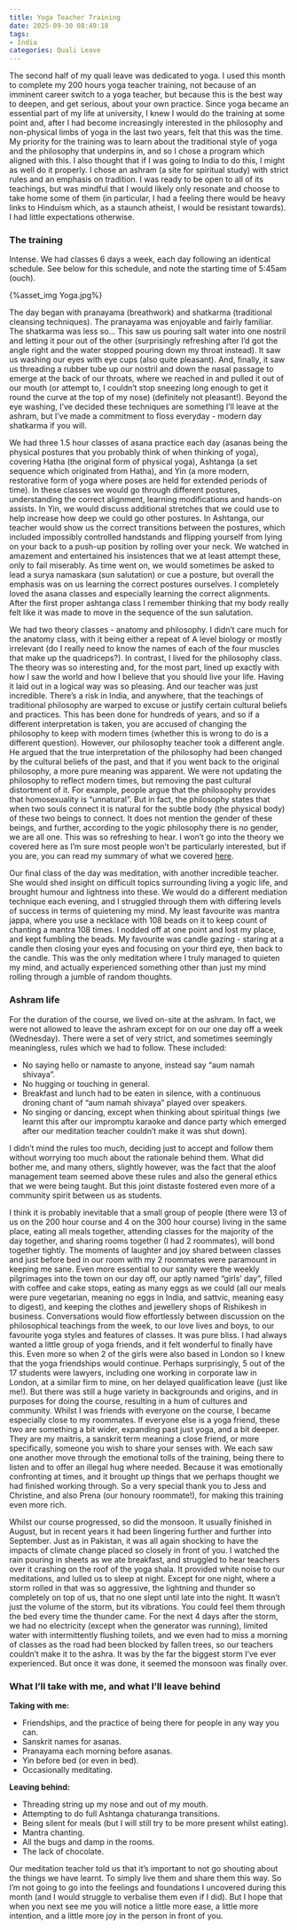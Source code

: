 ```yaml
---
title: Yoga Teacher Training
date: 2025-09-30 08:49:18
tags:
- India
categories: Quali Leave
---
```

The second half of my quali leave was dedicated to yoga. I used this month to complete my 200 hours yoga teacher training, not because of an imminent career switch to a yoga teacher, but because this is the best way to deepen, and get serious, about your own practice. Since yoga became an essential part of my life at university, I knew I would do the training at some point and, after I had become increasingly interested in the philosophy and non-physical limbs of yoga in the last two years, felt that this was the time. My priority for the training was to learn about the traditional style of yoga and the philosophy that underpins in, and so I chose a program which aligned with this. I also thought that if I was going to India to do this, I might as well do it properly. I chose an ashram (a site for spiritual study) with strict rules and an emphasis on tradition. I was ready to be open to all of its teachings, but was mindful that I would likely only resonate and choose to take home some of them (in particular, I had a feeling there would be heavy links to Hinduism which, as a staunch atheist, I would be resistant towards). I had little expectations otherwise.

### The training

Intense. We had classes 6 days a week, each day following an identical schedule. See below for this schedule, and note the starting time of 5:45am (ouch). 

{%asset_img Yoga.jpg%}

The day began with pranayama (breathwork) and shatkarma (traditional cleansing techniques). The pranayama was enjoyable and fairly familiar. The shatkarma was less so… This saw us pouring salt water into one nostril and letting it pour out of the other (surprisingly refreshing after I’d got the angle right and the water stopped pouring down my throat instead). It saw us washing our eyes with eye cups (also quite pleasant). And, finally, it saw us threading a rubber tube up our nostril and down the nasal passage to emerge at the back of our throats, where we reached in and pulled it out of our mouth (or attempt to, I couldn’t stop sneezing long enough to get it round the curve at the top of my nose) (definitely not pleasant!). Beyond the eye washing, I’ve decided these techniques are something I’ll leave at the ashram, but I’ve made a commitment to floss everyday - modern day shatkarma if you will.

We had three 1.5 hour classes of asana practice each day (asanas being the physical postures that you probably think of when thinking of yoga), covering Hatha (the original form of physical yoga), Ashtanga (a set sequence which originated from Hatha), and Yin (a more modern, restorative form of yoga where poses are held for extended periods of time). In these classes we would go through different postures, understanding the correct alignment, learning modifications and hands-on assists. In Yin, we would discuss additional stretches that we could use to help increase how deep we could go other postures. In Ashtanga, our teacher would show us the correct transitions between the postures, which included impossibly controlled handstands and flipping yourself from lying on your back to a push-up position by rolling over your neck. We watched in amazement and entertained his insistences that we at least attempt these, only to fail miserably. As time went on, we would sometimes be asked to lead a surya namaskara (sun salutation) or cue a posture, but overall the emphasis was on us learning the correct postures ourselves. I completely loved the asana classes and especially learning the correct alignments. After the first proper ashtanga class I remember thinking that my body really felt like it was made to move in the sequence of the sun salutation.

We had two theory classes - anatomy and philosophy. I didn’t care much for the anatomy class, with it being either a repeat of A level biology or mostly irrelevant (do I really need to know the names of each of the four muscles that make up the quadriceps?). In contrast, I lived for the philosophy class. The theory was so interesting and, for the most part, lined up exactly with how I saw the world and how I believe that you should live your life. Having it laid out in a logical way was so pleasing. And our teacher was just incredible. There’s a risk in India, and anywhere, that the teachings of traditional philosophy are warped to excuse or justify certain cultural beliefs and practices. This has been done for hundreds of years, and so if a different interpretation is taken, you are accused of changing the philosophy to keep with modern times (whether this is wrong to do is a different question). However, our philosophy teacher took a different angle. He argued that the true interpretation of the philosophy had been changed by the cultural beliefs of the past, and that if you went back to the original philosophy, a more pure meaning was apparent. We were not updating the philosophy to reflect modern times, but removing the past cultural distortment of it. For example, people argue that the philosophy provides that homosexuality is “unnatural”. But in fact, the philosophy states that when two souls connect it is natural for the subtle body (the physical body) of these two beings to connect. It does not mention the gender of these beings, and further, according to the yogic philosophy there is no gender, we are all one. This was so refreshing to hear. I won’t go into the theory we covered here as I’m sure most people won’t be particularly interested, but if you are, you can read my summary of what we covered [here](https://www.notion.so/Yoga-Philosophy-277500f8eca580aea302f983fb194b80?pvs=21).

Our final class of the day was meditation, with another incredible teacher. She would shed insight on difficult topics surrounding living a yogic life, and brought humour and lightness into these. We would do a different mediation technique each evening, and I struggled through them with differing levels of success in terms of quietening my mind. My least favourite was mantra jappa, where you use a necklace with 108 beads on it to keep count of chanting a mantra 108 times. I nodded off at one point and lost my place, and kept fumbling the beads. My favourite was candle gazing - staring at a candle then closing your eyes and focusing on your third eye, then back to the candle. This was the only meditation where I truly managed to quieten my mind, and actually experienced something other than just my mind rolling through a jumble of random thoughts.

### Ashram life

For the duration of the course, we lived on-site at the ashram. In fact, we were not allowed to leave the ashram except for on our one day off a week (Wednesday). There were a set of very strict, and sometimes seemingly meaningless, rules which we had to follow. These included:

- No saying hello or namaste to anyone, instead say “aum namah shivaya”.
- No hugging or touching in general.
- Breakfast and lunch had to be eaten in silence, with a continuous droning chant of “aum namah shivaya” played over speakers.
- No singing or dancing, except when thinking about spiritual things (we learnt this after our impromptu karaoke and dance party which emerged after our meditation teacher couldn’t make it was shut down).

I didn’t mind the rules too much, deciding just to accept and follow them without worrying too much about the rationale behind them. What did bother me, and many others, slightly however, was the fact that the aloof management team seemed above these rules and also the general ethics that we were being taught. But this joint distaste fostered even more of a community spirit between us as students.

I think it is probably inevitable that a small group of people (there were 13 of us on the 200 hour course and 4 on the 300 hour course) living in the same place, eating all meals together, attending classes for the majority of the day together, and sharing rooms together (I had 2 roommates), will bond together tightly. The moments of laughter and joy shared between classes and just before bed in our room with my 2 roommates were paramount in keeping me sane. Even more essential to our sanity were the weekly pilgrimages into the town on our day off, our aptly named “girls’ day”, filled with coffee and cake stops, eating as many eggs as we could (all our meals were pure vegetarian, meaning no eggs in India, and sattvic, meaning easy to digest), and keeping the clothes and jewellery shops of Rishikesh in business. Conversations would flow effortlessly between discussion on the philosophical teachings from the week, to our love lives and boys, to our favourite yoga styles and features of classes. It was pure bliss. I had always wanted a little group of yoga friends, and it felt wonderful to finally have this. Even more so when 2 of the girls were also based in London so I knew that the yoga friendships would continue. Perhaps surprisingly, 5 out of the 17 students were lawyers, including one working in corporate law in London, at a similar firm to mine, on her delayed qualification leave (just like me!). But there was still a huge variety in backgrounds and origins, and in purposes for doing the course, resulting in a hum of cultures and community. Whilst I was friends with everyone on the course, I became especially close to my roommates. If everyone else is a yoga friend, these two are something a bit wider, expanding past just yoga, and a bit deeper. They are my maitris, a sanskrit term meaning a close friend, or more specifically, someone you wish to share your senses with. We each saw one another move through the emotional tolls of the training, being there to listen and to offer an illegal hug where needed. Because it was emotionally confronting at times, and it brought up things that we perhaps thought we had finished working through. So a very special thank you to Jess and Christine, and also Prena (our honoury roommate!), for making this training even more rich.

Whilst our course progressed, so did the monsoon. It usually finished in August, but in recent years it had been lingering further and further into September. Just as in Pakistan, it was all again shocking to have the impacts of climate change placed so closely in front of you. I watched the rain pouring in sheets as we ate breakfast, and struggled to hear teachers over it crashing on the roof of the yoga shala. It provided white noise to our meditations, and lulled us to sleep at night. Except for one night, where a storm rolled in that was so aggressive, the lightning and thunder so completely on top of us, that no one slept until late into the night. It wasn’t just the volume of the storm, but its vibrations. You could feel them through the bed every time the thunder came. For the next 4 days after the storm, we had no electricity (except when the generator was running), limited water with intermittently flushing toilets, and we even had to miss a morning of classes as the road had been blocked by fallen trees, so our teachers couldn’t make it to the ashra. It was by the far the biggest storm I’ve ever experienced. But once it was done, it seemed the monsoon was finally over.

### What I’ll take with me, and what I’ll leave behind

**Taking with me:**

- Friendships, and the practice of being there for people in any way you can.
- Sanskrit names for asanas.
- Pranayama each morning before asanas.
- Yin before bed (or even in bed).
- Occasionally meditating.

**Leaving behind:**

- Threading string up my nose and out of my mouth.
- Attempting to do full Ashtanga chaturanga transitions.
- Being silent for meals (but I will still try to be more present whilst eating).
- Mantra chanting.
- All the bugs and damp in the rooms.
- The lack of chocolate.

Our meditation teacher told us that it’s important to not go shouting about the things we have learnt. To simply live them and share them this way. So I’m not going to go into the feelings and foundations I uncovered during this month (and I would struggle to verbalise them even if I did). But I hope that when you next see me you will notice a little more ease, a little more intention, and a little more joy in the person in front of you.